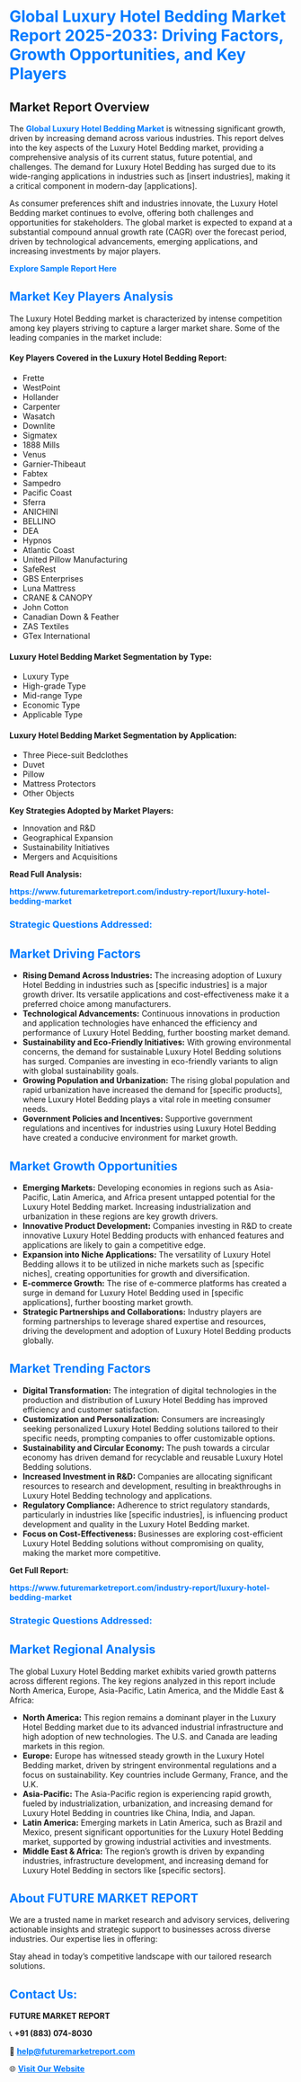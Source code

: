 <h1 style="color: #007BFF;">Global Luxury Hotel Bedding Market Report 2025-2033: Driving Factors, Growth Opportunities, and Key Players</h1>

<section id="overview">
<h2>Market Report Overview</h2>
<p>The <a href="https://www.futuremarketreport.com/industry-report/luxury-hotel-bedding-market" style="color: #007BFF; text-decoration: none;"><strong>Global Luxury Hotel Bedding Market</strong></a> is witnessing significant growth, driven by increasing demand across various industries. This report delves into the key aspects of the Luxury Hotel Bedding market, providing a comprehensive analysis of its current status, future potential, and challenges. The demand for Luxury Hotel Bedding has surged due to its wide-ranging applications in industries such as [insert industries], making it a critical component in modern-day [applications].</p>
<p>As consumer preferences shift and industries innovate, the Luxury Hotel Bedding market continues to evolve, offering both challenges and opportunities for stakeholders. The global market is expected to expand at a substantial compound annual growth rate (CAGR) over the forecast period, driven by technological advancements, emerging applications, and increasing investments by major players.</p>
</section>

<section id="overview">
<p><a href="https://www.futuremarketreport.com/request-sample/reportId=102310" style="color: #007BFF; text-decoration: none;"><strong>Explore Sample Report Here</strong></a></p>
</section>

<section id="key-players">
<h2 style="color: #007BFF;">Market Key Players Analysis</h2>
<p>The Luxury Hotel Bedding market is characterized by intense competition among key players striving to capture a larger market share. Some of the leading companies in the market include:</p>
<h4>Key Players Covered in the Luxury Hotel Bedding Report:</h4>
<ul><li>Frette</li><li>WestPoint</li><li>Hollander</li><li>Carpenter</li><li>Wasatch</li><li>Downlite</li><li>Sigmatex</li><li>1888 Mills</li><li>Venus</li><li>Garnier-Thibeaut</li><li>Fabtex</li><li>Sampedro</li><li>Pacific Coast</li><li>Sferra</li><li>ANICHINI</li><li>BELLINO</li><li>DEA</li><li>Hypnos</li><li>Atlantic Coast</li><li>United Pillow Manufacturing</li><li>SafeRest</li><li>GBS Enterprises</li><li>Luna Mattress</li><li>CRANE &amp; CANOPY</li><li>John Cotton</li><li>Canadian Down &amp; Feather</li><li>ZAS Textiles</li><li>GTex International</li></ul>
<h4>Luxury Hotel Bedding Market Segmentation by Type:</h4>
<ul><li>Luxury Type</li><li>High-grade Type</li><li>Mid-range Type</li><li>Economic Type</li><li>Applicable Type</li></ul>

<h4>Luxury Hotel Bedding Market Segmentation by Application:</h4>
<ul><li>Three Piece-suit Bedclothes</li><li>Duvet</li><li>Pillow</li><li>Mattress Protectors</li><li>Other Objects</li></ul>
<p><strong>Key Strategies Adopted by Market Players:</strong></p>
<ul>
<li>Innovation and R&D</li>
<li>Geographical Expansion</li>
<li>Sustainability Initiatives</li>
<li>Mergers and Acquisitions</li>
</ul>
</section>

<section>
<p><strong>Read Full Analysis: </strong></p><a href="https://www.futuremarketreport.com/industry-report/luxury-hotel-bedding-market" style="color: #007BFF; text-decoration: none;"><strong>https://www.futuremarketreport.com/industry-report/luxury-hotel-bedding-market</strong></a>
<h3 style="color: #007BFF;">Strategic Questions Addressed:</h3>
</section>

<section id="driving-factors">
<h2 style="color: #007BFF;">Market Driving Factors</h2>
<ul>
<li><strong>Rising Demand Across Industries:</strong> The increasing adoption of Luxury Hotel Bedding in industries such as [specific industries] is a major growth driver. Its versatile applications and cost-effectiveness make it a preferred choice among manufacturers.</li>
<li><strong>Technological Advancements:</strong> Continuous innovations in production and application technologies have enhanced the efficiency and performance of Luxury Hotel Bedding, further boosting market demand.</li>
<li><strong>Sustainability and Eco-Friendly Initiatives:</strong> With growing environmental concerns, the demand for sustainable Luxury Hotel Bedding solutions has surged. Companies are investing in eco-friendly variants to align with global sustainability goals.</li>
<li><strong>Growing Population and Urbanization:</strong> The rising global population and rapid urbanization have increased the demand for [specific products], where Luxury Hotel Bedding plays a vital role in meeting consumer needs.</li>
<li><strong>Government Policies and Incentives:</strong> Supportive government regulations and incentives for industries using Luxury Hotel Bedding have created a conducive environment for market growth.</li>
</ul>
</section>

<section id="growth-opportunities">
<h2 style="color: #007BFF;">Market Growth Opportunities</h2>
<ul>
<li><strong>Emerging Markets:</strong> Developing economies in regions such as Asia-Pacific, Latin America, and Africa present untapped potential for the Luxury Hotel Bedding market. Increasing industrialization and urbanization in these regions are key growth drivers.</li>
<li><strong>Innovative Product Development:</strong> Companies investing in R&D to create innovative Luxury Hotel Bedding products with enhanced features and applications are likely to gain a competitive edge.</li>
<li><strong>Expansion into Niche Applications:</strong> The versatility of Luxury Hotel Bedding allows it to be utilized in niche markets such as [specific niches], creating opportunities for growth and diversification.</li>
<li><strong>E-commerce Growth:</strong> The rise of e-commerce platforms has created a surge in demand for Luxury Hotel Bedding used in [specific applications], further boosting market growth.</li>
<li><strong>Strategic Partnerships and Collaborations:</strong> Industry players are forming partnerships to leverage shared expertise and resources, driving the development and adoption of Luxury Hotel Bedding products globally.</li>
</ul>
</section>

<section id="trending-factors">
<h2 style="color: #007BFF;">Market Trending Factors</h2>
<ul>
<li><strong>Digital Transformation:</strong> The integration of digital technologies in the production and distribution of Luxury Hotel Bedding has improved efficiency and customer satisfaction.</li>
<li><strong>Customization and Personalization:</strong> Consumers are increasingly seeking personalized Luxury Hotel Bedding solutions tailored to their specific needs, prompting companies to offer customizable options.</li>
<li><strong>Sustainability and Circular Economy:</strong> The push towards a circular economy has driven demand for recyclable and reusable Luxury Hotel Bedding solutions.</li>
<li><strong>Increased Investment in R&D:</strong> Companies are allocating significant resources to research and development, resulting in breakthroughs in Luxury Hotel Bedding technology and applications.</li>
<li><strong>Regulatory Compliance:</strong> Adherence to strict regulatory standards, particularly in industries like [specific industries], is influencing product development and quality in the Luxury Hotel Bedding market.</li>
<li><strong>Focus on Cost-Effectiveness:</strong> Businesses are exploring cost-efficient Luxury Hotel Bedding solutions without compromising on quality, making the market more competitive.</li>
</ul>
</section>

<section>
<p><strong>Get Full Report: </strong></p><a href="https://www.futuremarketreport.com/industry-report/luxury-hotel-bedding-market" style="color: #007BFF; text-decoration: none;"><strong>https://www.futuremarketreport.com/industry-report/luxury-hotel-bedding-market</strong></a>
<h3 style="color: #007BFF;">Strategic Questions Addressed:</h3>
</section>


<section id="regional-analysis">
<h2 style="color: #007BFF;">Market Regional Analysis</h2>
<p>The global Luxury Hotel Bedding market exhibits varied growth patterns across different regions. The key regions analyzed in this report include North America, Europe, Asia-Pacific, Latin America, and the Middle East & Africa:</p>
<ul>
<li><strong>North America:</strong> This region remains a dominant player in the Luxury Hotel Bedding market due to its advanced industrial infrastructure and high adoption of new technologies. The U.S. and Canada are leading markets in this region.</li>
<li><strong>Europe:</strong> Europe has witnessed steady growth in the Luxury Hotel Bedding market, driven by stringent environmental regulations and a focus on sustainability. Key countries include Germany, France, and the U.K.</li>
<li><strong>Asia-Pacific:</strong> The Asia-Pacific region is experiencing rapid growth, fueled by industrialization, urbanization, and increasing demand for Luxury Hotel Bedding in countries like China, India, and Japan.</li>
<li><strong>Latin America:</strong> Emerging markets in Latin America, such as Brazil and Mexico, present significant opportunities for the Luxury Hotel Bedding market, supported by growing industrial activities and investments.</li>
<li><strong>Middle East & Africa:</strong> The region’s growth is driven by expanding industries, infrastructure development, and increasing demand for Luxury Hotel Bedding in sectors like [specific sectors].</li>
</ul>
</section>

<footer>
<h2 style="color: #007BFF;">About FUTURE MARKET REPORT</h2>
<p>We are a trusted name in market research and advisory services, delivering actionable insights and strategic support to businesses across diverse industries. Our expertise lies in offering:</p>

<p>Stay ahead in today’s competitive landscape with our tailored research solutions.</p>

<h2 style="color: #007BFF;">Contact Us:</h2>
<p><strong>FUTURE MARKET REPORT</strong></p>
<p>📞 <strong>+91 (883) 074-8030</strong></p>
<p>📧 <strong><a href="mailto:help@futuremarketreport.com" style="color: #007BFF;">help@futuremarketreport.com</a></strong></p>
<p>🌐 <strong><a href="https://www.futuremarketreport.com/" style="color: #007BFF;">Visit Our Website</a></strong></p>
</footer>
